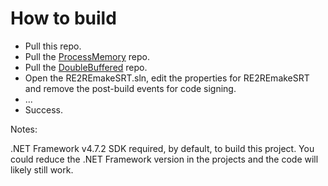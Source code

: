 # How to build

* Pull this repo.
* Pull the [ProcessMemory](https://github.com/Squirrelies/ProcessMemory) repo.
* Pull the [DoubleBuffered](https://github.com/Squirrelies/DoubleBuffered) repo.
* Open the RE2REmakeSRT.sln, edit the properties for RE2REmakeSRT and remove the post-build events for code signing.
* ...
* Success.

Notes:

.NET Framework v4.7.2 SDK required, by default, to build this project. You could reduce the .NET Framework version in the projects and the code will likely still work.
